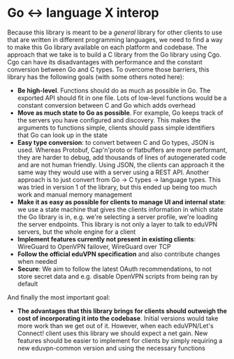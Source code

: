 # Go <-> language X interop
Because this library is meant to be a *general* library for other clients to use that are written in different programming languages, we need to find a way to make this Go library available on each platform and codebase. The approach that we take is to build a C library from the Go library using Cgo. Cgo can have its disadvantages with performance and the constant conversion between Go and C types. To overcome those barriers, this library has the following goals (with some others noted here):
- **Be high-level**. Functions should do as much as possible in Go. The exported API should fit in one file. Lots of low-level functions would be a constant conversion between C and Go which adds overhead
- **Move as much state to Go as possible**. For example, Go keeps track of the servers you have configured and discovery. This makes the arguments to functions simple, clients should pass simple identifiers that Go can look up in the state
- **Easy type conversion**: to convert between C and Go types, JSON is used. Whereas Protobuf, Cap'n'proto or flatbuffers are more performant, they are harder to debug, add thousands of lines of autogenerated code and are not human friendly. Using JSON, the clients can approach it the same way they would use with a server using a REST API. Another approach is to just  convert from Go -> C types -> language types. This was tried in version 1 of the library, but this ended up being too much work and manual memory management
- **Make it as easy as possible for clients to manage UI and internal state**: we use a state machine that gives the clients information in which state the Go library is in, e.g. we're selecting a server profile, we're loading the server endpoints. This library is not only a layer to talk to eduVPN servers, but the whole engine for a client
- **Implement features currently not present in existing clients**: WireGuard to OpenVPN failover, WireGuard over TCP
- **Follow the official eduVPN specification** and also contribute changes when needed
- **Secure**: We aim to follow the latest OAuth recommendations, to not store secret data and e.g. disable OpenVPN scripts from being ran by default

And finally the most important goal:
- **The advantages that this library brings for clients should outweigh the cost of incorporating it into the codebase**. Initial versions would take more work than we get out of it. However, when each eduVPN/Let's Connect! client uses this library we should expect a net gain. New features should be easier to implement for clients by simply requiring a new eduvpn-common version and using the necessary functions
